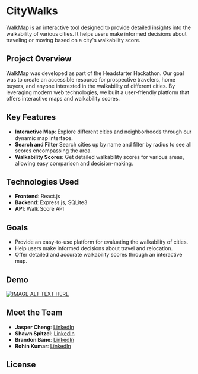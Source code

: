 # CityWalks

WalkMap is an interactive tool designed to provide detailed insights into the walkability of various cities. It helps users make informed decisions about traveling or moving based on a city's walkability score.

## Project Overview

WalkMap was developed as part of the Headstarter Hackathon. Our goal was to create an accessible resource for prospective travelers, home buyers, and anyone interested in the walkability of different cities. By leveraging modern web technologies, we built a user-friendly platform that offers interactive maps and walkability scores.

## Key Features

- **Interactive Map**: Explore different cities and neighborhoods through our dynamic map interface.
- **Search and Filter** Search cities up by name and filter by radius to see all scores encompassing the area.
- **Walkability Scores**: Get detailed walkability scores for various areas, allowing easy comparison and decision-making.

## Technologies Used

- **Frontend**: React.js
- **Backend**: Express.js, SQLite3
- **API**: Walk Score API

## Goals

- Provide an easy-to-use platform for evaluating the walkability of cities.
- Help users make informed decisions about travel and relocation.
- Offer detailed and accurate walkability scores through an interactive map.

## Demo
[![IMAGE ALT TEXT HERE](https://img.youtube.com/vi/ZXDChFQySpU/0.jpg)](https://www.youtube.com/watch?v=ZXDChFQySpU)

## Meet the Team

- **Jasper Cheng**: [LinkedIn](https://www.linkedin.com/in/jaspercheng10/)
- **Shawn Spitzel**: [LinkedIn](https://www.linkedin.com/in/shawn-spitzel-b16b47298/)
- **Brandon Bane**: [LinkedIn](https://www.linkedin.com/in/brandon-bane/)
- **Rohin Kumar**: [LinkedIn](https://www.linkedin.com/in/rohin-kumar-91399825b/)

## License
